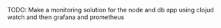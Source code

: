 TODO: Make a monitoring solution for the node and db app using clojud watch and then grafana and prometheus
